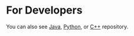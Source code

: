 For Developers
============

You can also see [Java](https://github.com/starlangsoftware/TurkishMorphologicalAnalysis), [Python](https://github.com/starlangsoftware/TurkishMorphologicalAnalysis-Py), or [C++](https://github.com/starlangsoftware/TurkishMorphologicalAnalysis-CPP) repository.
